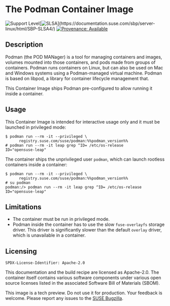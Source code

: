 # The Podman Container Image

![Support Level](https://img.shields.io/badge/Support_Level-techpreview-blue)[![SLSA](https://img.shields.io/badge/SLSA_(v1.0)-Build_L3-Green)](https://documentation.suse.com/sbp/server-linux/html/SBP-SLSA4/)
[![Provenance: Available](https://img.shields.io/badge/Provenance-Available-Green)](https://documentation.suse.com/container/all/html/Container-guide/index.html#container-verify)

## Description

Podman (the POD MANager) is a tool for managing containers and images, volumes
mounted into those containers, and pods made from groups of containers. Podman
runs containers on Linux, but can also be used on Mac and Windows systems using
a Podman-managed virtual machine. Podman is based on libpod, a library for
container lifecycle management that.

This Container Image ships Podman pre-configured to allow running it inside a
container.


## Usage

This Container Image is intended for interactive usage only and it must be
launched in privileged mode:

```ShellSession
$ podman run --rm -it --privileged \
      registry.suse.com/suse/podman:%%podman_version%%
# podman run --rm -it leap grep ^ID= /etc/os-release
ID="opensuse-leap"
```

The container ships the unprivileged user `podman`, which can launch rootless
containers inside a container:
```ShellSession
$ podman run --rm -it --privileged \
      registry.suse.com/suse/podman:%%podman_version%%
# su podman
podman:/> podman run --rm -it leap grep ^ID= /etc/os-release
ID="opensuse-leap"
```


## Limitations

- The container must be run in privileged mode.
- Podman inside the container has to use the slow `fuse-overlayfs` storage
  driver. This driver is significantly slower than the default `overlay` driver,
  which is unavailable in a container.


## Licensing

`SPDX-License-Identifier: Apache-2.0`

This documentation and the build recipe are licensed as Apache-2.0.
The container itself contains various software components under various open source licenses listed in the associated
Software Bill of Materials (SBOM).

This image is a tech preview. Do not use it for production.
Your feedback is welcome.
Please report any issues to the [SUSE Bugzilla](https://bugzilla.suse.com/enter_bug.cgi?product=SUSE%20Linux%20Enterprise%20Base%20Container%20Images).
